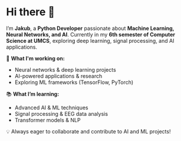 # Hi there 👋  

I’m **Jakub**, a **Python Developer** passionate about **Machine Learning, Neural Networks, and AI**. Currently in my **6th semester of Computer Science at UMCS**, exploring deep learning, signal processing, and AI applications.  

🚀 **What I'm working on:**  
- Neural networks & deep learning projects  
- AI-powered applications & research  
- Exploring ML frameworks (TensorFlow, PyTorch)  

📚 **What I’m learning:**  
- Advanced AI & ML techniques  
- Signal processing & EEG data analysis  
- Transformer models & NLP  

💡 Always eager to collaborate and contribute to AI and ML projects!  
